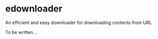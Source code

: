 # edownloader
An efficient and easy downloader for  downloading contents from URL. 

To be written...
